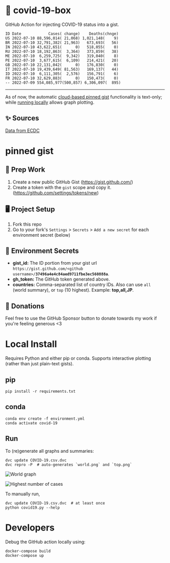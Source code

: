 # 🏥 covid-19-box

GitHub Action for injecting COVID-19 status into a gist.

```
ID Date            Cases( change)    Deaths(chnge)
US 2022-07-10 88,596,014( 21,068) 1,021,148(    9)
BR 2022-07-10 32,791,382( 21,963)   673,693(   56)
IN 2022-07-10 43,622,651(      0)   518,055(    0)
RU 2022-07-10 18,192,863(  3,364)   373,859(   38)
ME 2022-07-10  6,259,725(  9,342)   319,040(    8)
PE 2022-07-10  3,677,615(  6,109)   214,421(   20)
GB 2022-07-10 22,131,042(      0)   176,830(    0)
IT 2022-07-10 19,439,649( 81,563)   169,137(   44)
ID 2022-07-10  6,111,305(  2,576)   156,791(    6)
FR 2022-07-10 32,629,883(      0)   150,473(    0)
-- 2022-07-09 554,085,977(500,857) 6,306,097(  895)
```

---

As of now, the automatic [cloud-based pinned gist](#pinned-gist) functionality is text-only;
while [running locally](#local-install) allows graph plotting.

## ✨ Sources

[Data from ECDC](https://www.ecdc.europa.eu/en/publications-data/download-todays-data-geographic-distribution-covid-19-cases-worldwide)

# pinned gist

## 🎒 Prep Work
1. Create a new public GitHub Gist (https://gist.github.com/)
1. Create a token with the `gist` scope and copy it. (https://github.com/settings/tokens/new)

## 🖥 Project Setup
1. Fork this repo
1. Go to your fork's `Settings` > `Secrets` > `Add a new secret` for each environment secret (below)

## 🤫 Environment Secrets
- **gist_id:** The ID portion from your gist url `https://gist.github.com/<github username>/`**`37496a4e4c84aed9711fbe3ec560888a`**.
- **gh_token:** The GitHub token generated above.
- **countries:** Comma-separated list of country IDs. Also can use `all` (world summary), or `top` (10 highest). Example: **top,all,JP**.

## 💸 Donations

Feel free to use the GitHub Sponsor button to donate towards my work if you're feeling generous <3

# Local Install

Requires Python and either pip or conda. Supports interactive plotting (rather than just plain-text gists).

## pip

```
pip install -r requirements.txt
```

## conda

```
conda env create -f environment.yml
conda activate covid-19
```

## Run

To (re)generate all graphs and summaries:

```
dvc update COVID-19.csv.dvc
dvc repro -P  # auto-generates `world.png` and `top.png`
```

![World graph](world.png)

![Highest number of cases](top.png)

To manually run,

```
dvc update COVID-19.csv.dvc  # at least once
python covid19.py --help
```

# Developers

Debug the GitHub action locally using:

```
docker-compose build
docker-compose up
```
